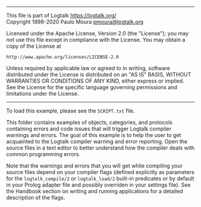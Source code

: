 ________________________________________________________________________

This file is part of Logtalk <https://logtalk.org/>  
Copyright 1998-2020 Paulo Moura <pmoura@logtalk.org>

Licensed under the Apache License, Version 2.0 (the "License");
you may not use this file except in compliance with the License.
You may obtain a copy of the License at

    http://www.apache.org/licenses/LICENSE-2.0

Unless required by applicable law or agreed to in writing, software
distributed under the License is distributed on an "AS IS" BASIS,
WITHOUT WARRANTIES OR CONDITIONS OF ANY KIND, either express or implied.
See the License for the specific language governing permissions and
limitations under the License.
________________________________________________________________________


To load this example, please see the `SCRIPT.txt` file.

This folder contains examples of objects, categories, and protocols containing
errors and code issues that will trigger Logtalk compiler warnings and errors.
The goal of this example is to help the user to get acquainted  to the Logtalk
compiler warning and error reporting. Open the source files in a text editor
to better understand how the compiler deals with common programming errors.

Note that the warnings and errors that you will get while compiling your source
files depend on your compiler flags (defined explicitly as parameters for the
`logtalk_compile/2` or `logtalk_load/2` built-in predicates or by default in
your Prolog adapter file and possibly overriden in your settings file). See the
Handbook section on writing and running applications for a detailed description
of the flags.
